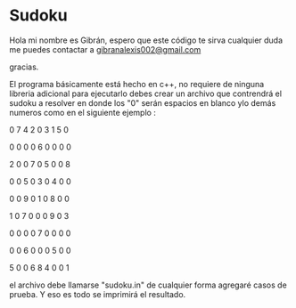 # Sudoku

Hola mi nombre es Gibrán, espero que este código te sirva cualquier duda me puedes contactar a gibranalexis002@gmail.com

gracias.


El programa básicamente está hecho en c++, no requiere de ninguna libreria adicional para ejecutarlo debes crear un archivo que contrendrá el sudoku a resolver en donde los "0" serán espacios en blanco ylo demás numeros como en el siguiente ejemplo :


0 7 4 2 0 3 1 5 0

0 0 0 0 6 0 0 0 0

2 0 0 7 0 5 0 0 8

0 0 5 0 3 0 4 0 0

0 0 9 0 1 0 8 0 0

1 0 7 0 0 0 9 0 3

0 0 0 0 7 0 0 0 0

0 0 6 0 0 0 5 0 0

5 0 0 6 8 4 0 0 1

el archivo debe llamarse "sudoku.in" de cualquier forma agregaré casos de prueba.
Y eso es todo se imprimirá el resultado.
